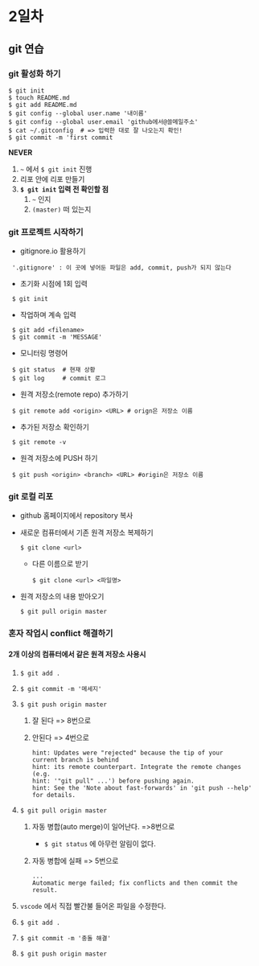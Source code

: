 # 2일차

## git 연습

### git 활성화 하기

```
$ git init
$ touch README.md
$ git add README.md
$ git config --global user.name '내이름'
$ git config --global user.email 'github에서@쓸메일주소'
$ cat ~/.gitconfig  # => 입력한 대로 잘 나오는지 확인!
$ git commit -m 'first commit
```

**NEVER**

1. `~` 에서 `$ git init` 진행
2. 리포 안에 리포 만들기
3. **`$ git init` 입력 전 확인할 점**
   1. `~` 인지
   2. `(master)` 떠 있는지

### git 프로젝트 시작하기

- gitignore.io 활용하기

```
 '.gitignore' : 이 곳에 넣어둔 파일은 add, commit, push가 되지 않는다
```

- 초기화 시점에 1회 입력
```
 $ git init 
```

- 작업하며 계속 입력

```
 $ git add <filename>
 $ git commit -m 'MESSAGE'
```

- 모니터링 명령어

```
 $ git status  # 현재 상황
 $ git log     # commit 로그 
```

- 원격 저장소(remote repo) 추가하기
```
 $ git remote add <origin> <URL> # orign은 저장소 이름
```

- 추가된 저장소 확인하기
``` 
 $ git remote -v
```


- 원격 저장소에 PUSH 하기
```
 $ git push <origin> <branch> <URL> #origin은 저장소 이름
```



### git 로컬 리포 

- github 홈페이지에서 repository 복사

- 새로운 컴퓨터에서 기존 원격 저장소 복제하기

  ```
  $ git clone <url>
  ```

  - 다른 이름으로 받기

    ```
    $ git clone <url> <파일명>
    ```

- 원격 저장소의 내용 받아오기

  ```
  $ git pull origin master
  ```



### 혼자 작업시 conflict 해결하기

#### 2개 이상의 컴퓨터에서 같은 원격 저장소 사용시

1. `$ git add .`

2. `$ git commit -m '메세지'`

3. `$ git push origin master`

   1. 잘 된다 => 8번으로

   2. 안된다 => 4번으로

      ```
      hint: Updates were "rejected" because the tip of your 
      current branch is behind
      hint: its remote counterpart. Integrate the remote changes (e.g.
      hint: '"git pull" ...') before pushing again.
      hint: See the 'Note about fast-forwards' in 'git push --help' for details.
      ```

4. `$ git pull origin master`

   1. 자동 병합(auto merge)이 일어난다. =>8번으로

      - `$ git status` 에 아무런 알림이 없다.

   2. 자동 병합에 실패 => 5번으로

      ```
      ...
      Automatic merge failed; fix conflicts and then commit the result.
      ```

5. `vscode` 에서 직접 빨간불 들어온 파일을 수정한다.

6. `$ git add .`

7. `$ git commit -m '충돌 해결'`

8. `$ git push origin master`

  

  

